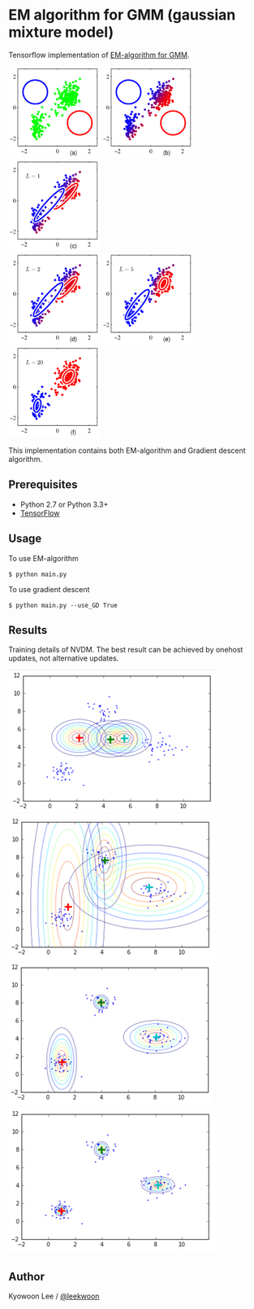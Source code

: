 EM algorithm for GMM (gaussian mixture model)
=============================================

Tensorflow implementation of [EM-algorithm for GMM](https://en.wikipedia.org/wiki/Mixture_model#Gaussian_mixture_model).

<div class="text-center">
  <img src="./assets/Figure9.8a.png" alt="Figure 9.8a" height="180px" />
  <img src="./assets/Figure9.8b.png" alt="Figure 9.8b" height="180px" />
  <img src="./assets/Figure9.8c.png" alt="Figure 9.8c" height="180px" />
</div>

<div class="text-center">
  <img src="./assets/Figure9.8d.png" alt="Figure 9.8d" height="180px" />
  <img src="./assets/Figure9.8e.png" alt="Figure 9.8e" height="180px" />
  <img src="./assets/Figure9.8f.png" alt="Figure 9.8f" height="180px" />
</div>

This implementation contains both EM-algorithm and Gradient descent algorithm.

Prerequisites
-------------

- Python 2.7 or Python 3.3+
- [TensorFlow](https://www.tensorflow.org/)


Usage
-----

To use EM-algorithm

    $ python main.py 

To use gradient descent

    $ python main.py --use_GD True
    
Results
-------

Training details of NVDM. The best result can be achieved by onehost updates, not alternative updates.

![result1](./assets/result1.png)
![result2](./assets/result2.png)
![result3](./assets/result3.png)
![result4](./assets/result4.png)

Author
------

Kyowoon Lee / [@leekwoon](http://leekwoon.github.io/)